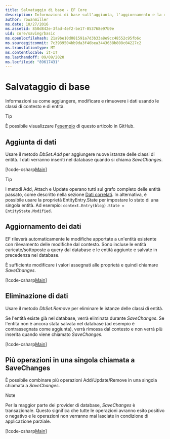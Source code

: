 ```yaml
---
title: Salvataggio di base - EF Core
description: Informazioni di base sull'aggiunta, l'aggiornamento e la rimozione di dati con Entity Framework Core
author: rowanmiller
ms.date: 10/27/2016
ms.assetid: 850d842e-3fad-4ef2-be17-053768e97b9e
uid: core/saving/basic
ms.openlocfilehash: 21a9be10d081591a7d3b33a8e9cc48552c95fb6c
ms.sourcegitcommit: 7c3939504bb9da3f46bea3443638b808c04227c2
ms.translationtype: MT
ms.contentlocale: it-IT
ms.lasthandoff: 09/09/2020
ms.locfileid: "89617431"
---
```

# <a name="basic-save"></a>Salvataggio di base

Informazioni su come aggiungere, modificare e rimuovere i dati usando le classi di contesto e di entità.

> [!TIP]  
> È possibile visualizzare l'[esempio](https://github.com/dotnet/EntityFramework.Docs/tree/master/samples/core/Saving/Basics/) di questo articolo in GitHub.

## <a name="adding-data"></a>Aggiunta di dati

Usare il metodo *DbSet.Add* per aggiungere nuove istanze delle classi di entità. I dati verranno inseriti nel database quando si chiama *SaveChanges*.

[!code-csharp[Main](../../../samples/core/Saving/Basics/Sample.cs#Add)]

> [!TIP]  
> I metodi Add, Attach e Update operano tutti sul grafo completo delle entità passato, come descritto nella sezione [Dati correlati](xref:core/saving/related-data). In alternativa, è possibile usare la proprietà EntityEntry.State per impostare lo stato di una singola entità. Ad esempio: `context.Entry(blog).State = EntityState.Modified`.

## <a name="updating-data"></a>Aggiornamento dei dati

EF rileverà automaticamente le modifiche apportate a un'entità esistente con rilevamento delle modifiche dal contesto. Sono incluse le entità caricate/sottoposte a query dal database e le entità aggiunte e salvate in precedenza nel database.

È sufficiente modificare i valori assegnati alle proprietà e quindi chiamare *SaveChanges*.

[!code-csharp[Main](../../../samples/core/Saving/Basics/Sample.cs#Update)]

## <a name="deleting-data"></a>Eliminazione di dati

Usare il metodo *DbSet.Remove* per eliminare le istanze delle classi di entità.

Se l'entità esiste già nel database, verrà eliminata durante *SaveChanges*. Se l'entità non è ancora stata salvata nel database (ad esempio è contrassegnata come aggiunta), verrà rimossa dal contesto e non verrà più inserita quando viene chiamato *SaveChanges*.

[!code-csharp[Main](../../../samples/core/Saving/Basics/Sample.cs#Remove)]

## <a name="multiple-operations-in-a-single-savechanges"></a>Più operazioni in una singola chiamata a SaveChanges

È possibile combinare più operazioni Add/Update/Remove in una singola chiamata a *SaveChanges*.

> [!NOTE]  
> Per la maggior parte dei provider di database, *SaveChanges* è transazionale. Questo significa che tutte le operazioni avranno esito positivo o negativo e le operazioni non verranno mai lasciate in condizione di applicazione parziale.

[!code-csharp[Main](../../../samples/core/Saving/Basics/Sample.cs#MultipleOperations)]
